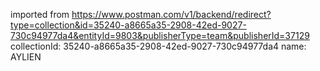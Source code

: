 imported from https://www.postman.com/v1/backend/redirect?type=collection&id=35240-a8665a35-2908-42ed-9027-730c94977da4&entityId=9803&publisherType=team&publisherId=37129
collectionId: 35240-a8665a35-2908-42ed-9027-730c94977da4
name: AYLIEN